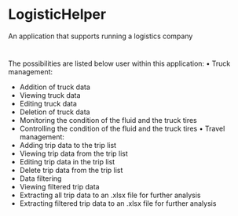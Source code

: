 # LogisticHelper
An application that supports running a logistics company
#
The possibilities are listed below user within this application:
• Truck management:
- Addition of truck data
- Viewing truck data
- Editing truck data
- Deletion of truck data
- Monitoring the condition of the fluid and the truck tires
- Controlling the condition of the fluid and the truck tires
• Travel management:
- Adding trip data to the trip list
- Viewing trip data from the trip list
- Editing trip data in the trip list
- Delete trip data from the trip list
- Data filtering
- Viewing filtered trip data
- Extracting all trip data to an .xlsx file for further analysis
- Extracting filtered trip data to an .xlsx file for further analysis
